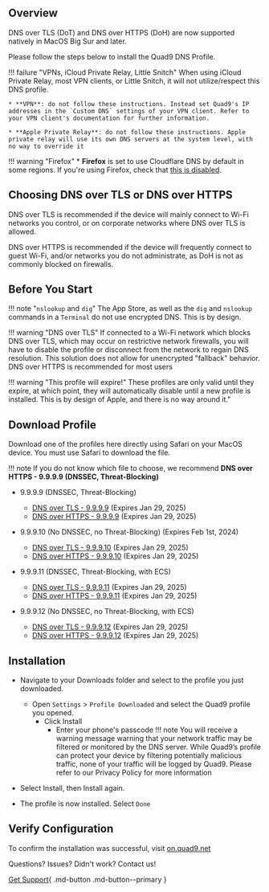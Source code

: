## Overview

DNS over TLS (DoT) and DNS over HTTPS (DoH) are now supported natively in MacOS Big Sur and later.

Please follow the steps below to install the Quad9 DNS Profile.

!!! failure "VPNs, iCloud Private Relay, Little Snitch"
    When using iCloud Private Relay, most VPN clients, or Little Snitch, it will not utilize/respect this DNS profile.

    * **VPN**: do not follow these instructions. Instead set Quad9's IP addresses in the `Custom DNS` settings of your VPN client. Refer to your VPN client's documentation for further information.
   
    * **Apple Private Relay**: do not follow these instructions. Apple private relay will use its own DNS servers at the system level, with no way to override it

!!! warning "Firefox"
    * **Firefox** is set to use Cloudflare DNS by default in some regions. If you're using Firefox, check that [this is disabled](https://support.mozilla.org/en-US/kb/dns-over-https#w_configure-doh-protection-settings).


## Choosing DNS over TLS or DNS over HTTPS

DNS over TLS is recommended if the device will mainly connect to Wi-Fi networks you control, or on corporate networks where DNS over TLS is allowed.

DNS over HTTPS is recommended if the device will frequently connect to guest Wi-Fi, and/or networks you do not administrate, as DoH is not as commonly blocked on firewalls.

## Before You Start

!!! note "`nslookup` and `dig`"
    The App Store, as well as the `dig` and `nslookup` commands in a `Terminal` do not use encrypted DNS. This is by design.

!!! warning "DNS over TLS"
    If connected to a Wi-Fi network which blocks DNS over TLS, which may occur on restrictive network firewalls, you will have to disable the profile or disconnect from the network to regain DNS resolution. This solution does not allow for unencrypted "fallback" behavior. DNS over HTTPS is recommended for most users

!!! warning "This profile will expire!"
    These profiles are only valid until they expire, at which point, they will automatically disable until a new profile is installed. This is by design of Apple, and there is no way around it."

## Download Profile
Download one of the profiles here directly using Safari on your MacOS device. You must use Safari to download the file.

!!! note
    If you do not know which file to choose, we recommend **DNS over HTTPS - 9.9.9.9 (DNSSEC, Threat-Blocking)**

* 9.9.9.9 (DNSSEC, Threat-Blocking)
    * [DNS over TLS - 9.9.9.9](https://docs.quad9.net/assets/mobileconfig/Quad9_Secured_DNS_over_TLS_20250129.mobileconfig) (Expires Jan 29, 2025)
    * [DNS over HTTPS - 9.9.9.9](https://docs.quad9.net/assets/mobileconfig/Quad9_Secured_DNS_over_HTTPS_20250129.mobileconfig) (Expires Jan 29, 2025)

* 9.9.9.10 (No DNSSEC, no Threat-Blocking) (Expires Feb 1st, 2024)
    * [DNS over TLS - 9.9.9.10](https://docs.quad9.net/assets/mobileconfig/Quad9_un_Secured_DNS_over_TLS_20250129.mobileconfig) (Expires Jan 29, 2025)
    * [DNS over HTTPS  - 9.9.9.10](https://docs.quad9.net/assets/mobileconfig/Quad9_un_Secured_DNS_over_HTTPS_20250129.mobileconfig) (Expires Jan 29, 2025)

* 9.9.9.11 (DNSSEC, Threat-Blocking, with ECS)
    * [DNS over TLS - 9.9.9.11](https://docs.quad9.net/assets/mobileconfig/Quad9_Secured_DNS_over_TLS_ECS_20250129.mobileconfig) (Expires Jan 29, 2025)
    * [DNS over HTTPS - 9.9.9.11](https://docs.quad9.net/assets/mobileconfig/Quad9_Secured_DNS_over_HTTPS_ECS_20250129.mobileconfig) (Expires Jan 29, 2025)

* 9.9.9.12 (No DNSSEC, no Threat-Blocking, with ECS)
    * [DNS over TLS - 9.9.9.12](https://docs.quad9.net/assets/mobileconfig/Quad9_un_Secured_DNS_over_TLS_ECS_20250129.mobileconfig) (Expires Jan 29, 2025)
    * [DNS over HTTPS - 9.9.9.12](https://docs.quad9.net/assets/mobileconfig/Quad9_un_Secured_DNS_over_HTTPS_ECS_20250129.mobileconfig) (Expires Jan 29, 2025)

## Installation

* Navigate to your Downloads folder and select to the profile you just downloaded.
    * Open `Settings` > `Profile Downloaded` and select the Quad9 profile you opened.
        * Click Install
            * Enter your phone's passcode
!!! note
    You will receive a warning message warning that your network traffic may be filtered or monitored by the DNS server. While Quad9’s profile can protect your device by filtering potentially malicious traffic, none of your traffic will be logged by Quad9. Please refer to our Privacy Policy for more information

* Select Install, then Install again.

* The profile is now installed. Select `Done`

## Verify Configuration

To confirm the installation was successful, visit [on.quad9.net](https://on.quad9.net)

Questions? Issues? Didn't work? Contact us!

[Get Support](https://quad9.net/support/contact){ .md-button .md-button--primary }
